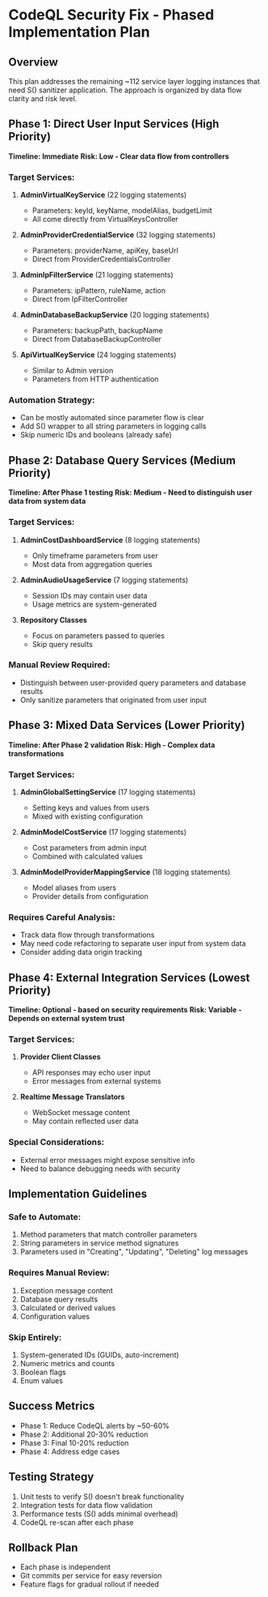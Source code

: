 # CodeQL Security Fix - Phased Implementation Plan

## Overview
This plan addresses the remaining ~112 service layer logging instances that need S() sanitizer application. The approach is organized by data flow clarity and risk level.

## Phase 1: Direct User Input Services (High Priority)
**Timeline: Immediate**
**Risk: Low - Clear data flow from controllers**

### Target Services:
1. **AdminVirtualKeyService** (22 logging statements)
   - Parameters: keyId, keyName, modelAlias, budgetLimit
   - All come directly from VirtualKeysController
   
2. **AdminProviderCredentialService** (32 logging statements)
   - Parameters: providerName, apiKey, baseUrl
   - Direct from ProviderCredentialsController

3. **AdminIpFilterService** (21 logging statements)
   - Parameters: ipPattern, ruleName, action
   - Direct from IpFilterController

4. **AdminDatabaseBackupService** (20 logging statements)
   - Parameters: backupPath, backupName
   - Direct from DatabaseBackupController

5. **ApiVirtualKeyService** (24 logging statements)
   - Similar to Admin version
   - Parameters from HTTP authentication

### Automation Strategy:
- Can be mostly automated since parameter flow is clear
- Add S() wrapper to all string parameters in logging calls
- Skip numeric IDs and booleans (already safe)

## Phase 2: Database Query Services (Medium Priority)
**Timeline: After Phase 1 testing**
**Risk: Medium - Need to distinguish user data from system data**

### Target Services:
1. **AdminCostDashboardService** (8 logging statements)
   - Only timeframe parameters from user
   - Most data from aggregation queries

2. **AdminAudioUsageService** (7 logging statements)
   - Session IDs may contain user data
   - Usage metrics are system-generated

3. **Repository Classes**
   - Focus on parameters passed to queries
   - Skip query results

### Manual Review Required:
- Distinguish between user-provided query parameters and database results
- Only sanitize parameters that originated from user input

## Phase 3: Mixed Data Services (Lower Priority)
**Timeline: After Phase 2 validation**
**Risk: High - Complex data transformations**

### Target Services:
1. **AdminGlobalSettingService** (17 logging statements)
   - Setting keys and values from users
   - Mixed with existing configuration

2. **AdminModelCostService** (17 logging statements)
   - Cost parameters from admin input
   - Combined with calculated values

3. **AdminModelProviderMappingService** (18 logging statements)
   - Model aliases from users
   - Provider details from configuration

### Requires Careful Analysis:
- Track data flow through transformations
- May need code refactoring to separate user input from system data
- Consider adding data origin tracking

## Phase 4: External Integration Services (Lowest Priority)
**Timeline: Optional - based on security requirements**
**Risk: Variable - Depends on external system trust**

### Target Services:
1. **Provider Client Classes**
   - API responses may echo user input
   - Error messages from external systems

2. **Realtime Message Translators**
   - WebSocket message content
   - May contain reflected user data

### Special Considerations:
- External error messages might expose sensitive info
- Need to balance debugging needs with security

## Implementation Guidelines

### Safe to Automate:
1. Method parameters that match controller parameters
2. String parameters in service method signatures
3. Parameters used in "Creating", "Updating", "Deleting" log messages

### Requires Manual Review:
1. Exception message content
2. Database query results
3. Calculated or derived values
4. Configuration values

### Skip Entirely:
1. System-generated IDs (GUIDs, auto-increment)
2. Numeric metrics and counts
3. Boolean flags
4. Enum values

## Success Metrics
- Phase 1: Reduce CodeQL alerts by ~50-60%
- Phase 2: Additional 20-30% reduction
- Phase 3: Final 10-20% reduction
- Phase 4: Address edge cases

## Testing Strategy
1. Unit tests to verify S() doesn't break functionality
2. Integration tests for data flow validation
3. Performance tests (S() adds minimal overhead)
4. CodeQL re-scan after each phase

## Rollback Plan
- Each phase is independent
- Git commits per service for easy reversion
- Feature flags for gradual rollout if needed